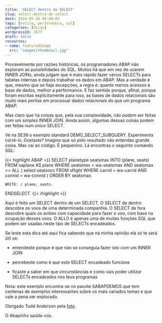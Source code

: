 ```yaml
---
title: 'SELECT dentro de SELECT'
slug: select-dentro-de-select
date: 2014-05-26 09:00:03
tags: [estilo, performance, sql]
categories: [dicas]
wordpressId: 2677
draft: false
resources:
- name: featuredImage
  src: "images/thumbnail.jpg"
---
```

Provavelmente por razões históricas, os programadores ABAP não exploram as possibilidades do SQL. Muitos há que em vez de usarem INNER JOINs, ainda julgam que é mais rápido fazer vários SELECTs para tabelas internas e depois trabalhar os dados em ABAP. Mas a verdade é que, mesmo que se haja excepções, a regra é: quanto menos acessos à base de dados, melhor a performance. E faz sentido porque, afinal, porque foram escritas explicitamente para isso, as bases de dados relacionais são muito mais peritas em processar dados relacionais do que um programa ABAP.

Mas claro que há coisas que, pela sua complexidade, não podem ser feitas com um simples INNER JOIN. Ainda assim, algumas dessas coisas podem ser feitas num único SELECT.

<!--more-->

Vê na SE38 o exemplo standard DEMO_SELECT_SUBQUERY. Experimenta corrê-lo. Gostaste? Imagino que só pelo resultado não entendas grande coisa. Mas vai ao código. É pequenino. Lá encontras o seguinte comando SQL:


{{< highlight ABAP >}}
  SELECT  planetype seatsmax
    INTO  (plane, seats)
    FROM  saplane AS plane
    WHERE seatsmax < wa-seatsmax AND
          seatsmax >= ALL ( select  seatsocc
                              FROM  sflight
                              WHERE carrid = wa-carrid AND
                                    connid = wa-connid     )
    ORDER BY seatsmax.

    WRITE: / plane, seats.

  ENDSELECT.
{{< /highlight >}}

Aqui é feito um SELECT dentro de um SELECT. O SELECT de dentro descobre os voos de uma determinada companhia. O SELECT de fora descobre quais os aviões com capacidade para fazer o voo, com base na ocupação desses voos. O ALL() é apenas uma de muitas funções SQL que podem ser usadas neste tipo de SELECTs encadeados.

Se leste esta dica até aqui fica sabendo que na minha opinião ela só te será útil se:

  * entendeste porque é que não se conseguia fazer isto com um INNER JOIN

  * percebeste como é que este SELECT encadeado funciona

  * ficaste a saber em que circunstâncias e como vais poder utilizar SELECTs encadeados nos teus programas

Nota: este exemplo encontra-se no pacote SABAPDEMOS que tem centenas de exemplos interessantes sobre os mais variados temas e que vale a pena ser explorado.

Obrigado Todd Anderson pela [foto][1].

O Abapinho saúda-vos.

   [1]: https://www.flickr.com/photos/toddography/2039964038/
